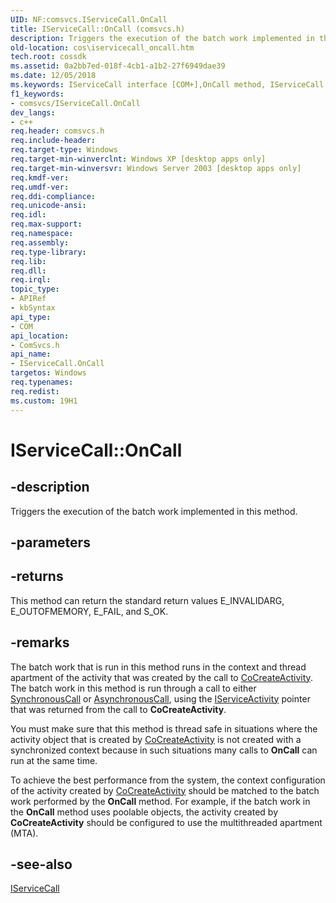```yaml
---
UID: NF:comsvcs.IServiceCall.OnCall
title: IServiceCall::OnCall (comsvcs.h)
description: Triggers the execution of the batch work implemented in this method.
old-location: cos\iservicecall_oncall.htm
tech.root: cossdk
ms.assetid: 0a2bb7ed-018f-4cb1-a1b2-27f6949dae39
ms.date: 12/05/2018
ms.keywords: IServiceCall interface [COM+],OnCall method, IServiceCall.OnCall, IServiceCall::OnCall, OnCall, OnCall method [COM+], OnCall method [COM+],IServiceCall interface, _cos_IServiceCall_OnCall, comsvcs/IServiceCall::OnCall, cos.iservicecall_oncall
f1_keywords:
- comsvcs/IServiceCall.OnCall
dev_langs:
- c++
req.header: comsvcs.h
req.include-header: 
req.target-type: Windows
req.target-min-winverclnt: Windows XP [desktop apps only]
req.target-min-winversvr: Windows Server 2003 [desktop apps only]
req.kmdf-ver: 
req.umdf-ver: 
req.ddi-compliance: 
req.unicode-ansi: 
req.idl: 
req.max-support: 
req.namespace: 
req.assembly: 
req.type-library: 
req.lib: 
req.dll: 
req.irql: 
topic_type:
- APIRef
- kbSyntax
api_type:
- COM
api_location:
- ComSvcs.h
api_name:
- IServiceCall.OnCall
targetos: Windows
req.typenames: 
req.redist: 
ms.custom: 19H1
---
```


# IServiceCall::OnCall


## -description


Triggers the execution of the batch work implemented in this method.


## -parameters






## -returns



This method can return the standard return values E_INVALIDARG, E_OUTOFMEMORY, E_FAIL, and S_OK.




## -remarks



The batch work that is run in this method runs in the context and thread apartment of the activity that was created by the call to <a href="https://docs.microsoft.com/windows/desktop/api/comsvcs/nf-comsvcs-cocreateactivity">CoCreateActivity</a>. The batch work in this method is run through a call to either <a href="https://docs.microsoft.com/windows/desktop/api/comsvcs/nf-comsvcs-iserviceactivity-synchronouscall">SynchronousCall</a> or <a href="https://docs.microsoft.com/windows/desktop/api/comsvcs/nf-comsvcs-iserviceactivity-asynchronouscall">AsynchronousCall</a>, using the <a href="https://docs.microsoft.com/windows/desktop/api/comsvcs/nn-comsvcs-iserviceactivity">IServiceActivity</a> pointer that was returned from the call to <b>CoCreateActivity</b>.



You must make sure that this method is thread safe in situations where the activity object that is created by <a href="https://docs.microsoft.com/windows/desktop/api/comsvcs/nf-comsvcs-cocreateactivity">CoCreateActivity</a> is not created with a synchronized context because in such situations many calls to <b>OnCall</b> can run at the same time.



To achieve the best performance from the system, the context configuration of the activity created by <a href="https://docs.microsoft.com/windows/desktop/api/comsvcs/nf-comsvcs-cocreateactivity">CoCreateActivity</a> should be matched to the batch work performed by the <b>OnCall</b> method. For example, if the batch work in the <b>OnCall</b> method uses poolable objects, the activity created by <b>CoCreateActivity</b> should be configured to use the multithreaded apartment (MTA).





## -see-also




<a href="https://docs.microsoft.com/windows/desktop/api/comsvcs/nn-comsvcs-iservicecall">IServiceCall</a>
 

 


